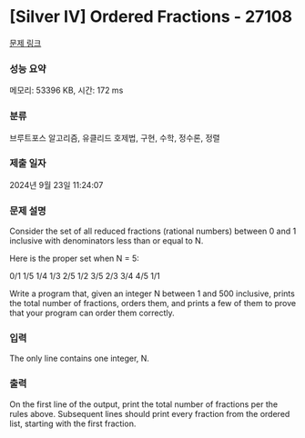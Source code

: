 # [Silver IV] Ordered Fractions - 27108 

[문제 링크](https://www.acmicpc.net/problem/27108) 

### 성능 요약

메모리: 53396 KB, 시간: 172 ms

### 분류

브루트포스 알고리즘, 유클리드 호제법, 구현, 수학, 정수론, 정렬

### 제출 일자

2024년 9월 23일 11:24:07

### 문제 설명

<p>Consider the set of all reduced fractions (rational numbers) between 0 and 1 inclusive with denominators less than or equal to N.</p>

<p>Here is the proper set when N = 5:</p>

<p>0/1 1/5 1/4 1/3 2/5 1/2 3/5 2/3 3/4 4/5 1/1</p>

<p>Write a program that, given an integer N between 1 and 500 inclusive, prints the total number of fractions, orders them, and prints a few of them to prove that your program can order them correctly.</p>

### 입력 

 <p>The only line contains one integer, N.</p>

### 출력 

 <p>On the first line of the output, print the total number of fractions per the rules above. Subsequent lines should print every fraction from the ordered list, starting with the first fraction.</p>

